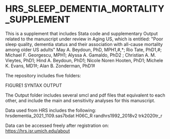 # HRS_SLEEP_DEMENTIA_MORTALITY_SUPPLEMENT
This is a supplement that includes Stata code and supplementary Output related to the manuscript under review in Aging US, which is entitled:
"Poor sleep quality, dementia status and their association with all-cause mortality among older US adults"
May A. Beydoun, PhD, MPH1,#,*; Rio Tate, PhD1,#; Michael F. Georgescu, MPH1; Alyssa A. Gamaldo, PhD2 ; Christian A. M. Vieytes, PhD1; Hind A. Beydoun, PhD1; Nicole Noren Hooten, PhD1;  Michele K. Evans, MD1‡; Alan B. Zonderman, PhD1‡

The repository includes five folders:

FIGURE1
SYNTAX
OUTPUT

The Output folder includes several smcl and pdf files that equivalent to each other, and include the main and sensitivity analyses for this manuscript. 

Data used from HRS includes the following:
hrsdementia_2021_1109.sas7bdat
H06C_R
randhrs1992_2018v2
trk2020tr_r

Data can be accessed freely after registration on:
https://hrs.isr.umich.edu/about


